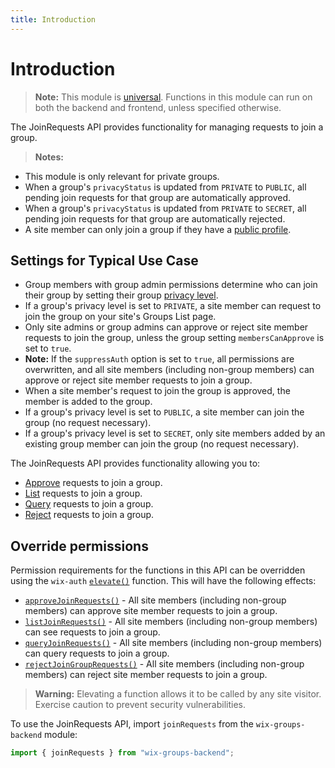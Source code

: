 ```yaml
---
title: Introduction
---
```


# Introduction

> **Note:** This module is
> [universal](/api-overview/api-versions#universal-modules).
> Functions in this module can run on both the backend and frontend,
> unless specified otherwise.

The JoinRequests API provides functionality for managing requests to join a group.

> **Notes:** 
+ This module is only relevant for private groups. 
+ When a group's `privacyStatus` is updated from `PRIVATE` to `PUBLIC`, all pending join requests for that group are automatically approved.
+ When a group's `privacyStatus` is updated from `PRIVATE` to `SECRET`, all pending join requests for that group are automatically rejected. 
+ A site member can only join a group if they have a [public profile]("https://support.wix.com/en/article/wix-groups-member-privacy-settings-for-groups").
  
## Settings for Typical Use Case
+ Group members with group admin permissions determine who can join their group by setting their group [privacy level](https://support.wix.com/en/article/wix-groups-about-groups#your-groups-privacy-permissions).
+ If a group's privacy level is set to `PRIVATE`, a site member can request to join the group on your site's Groups List page.
+ Only site admins or group admins can approve or reject site member requests to join the group, unless the group setting `membersCanApprove` is set to `true`. 
+ **Note:** If the `suppressAuth` option is set to `true`, all permissions are overwritten, and all site members (including non-group members) can approve or reject site member requests to join a group. 
+ When a site member's request to join the group is approved, the member is added to the group. 
+ If a group's privacy level is set to `PUBLIC`, a site member can join the group (no request necessary). 
+ If a group's privacy level is set to `SECRET`, only site members added by an existing group member can join the group (no request necessary). 
 
The JoinRequests API provides functionality allowing you to:  
 + [Approve](wix-groups-v2/joinrequests/approveJoinRequests) requests to join a group. 
 + [List](wix-groups-v2/joinrequests/listJoinRequests) requests to join a group. 
 + [Query](wix-groups-v2/joinrequests/queryJoinRequests) requests to join a group.
 + [Reject](wix-groups-v2/joinrequests/rejectJoinRequests) requests to join a group. 

## Override permissions
Permission requirements for the functions in this API can be overridden using the `wix-auth` [`elevate()`](https://www.wix.com/velo/reference/wix-auth/elevate) function. This will have the following effects:
 + [`approveJoinRequests()`](wix-groups-v2/joinrequests/approveJoinRequests) - All site members (including non-group members) can approve site member requests to join a group.
 + [`listJoinRequests()`](wix-groups-v2/joinrequests/listJoinRequests) - All site members (including non-group members) can see requests to join a group.
 + [`queryJoinRequests()`](wix-groups-v2/joinrequests/queryJoinRequests) - All site members (including non-group members) can query requests to join a group.
 + [`rejectJoinGroupRequests()`](wix-groups-v2/joinrequests/rejectJoinRequests) - All site members (including non-group members) can reject site member requests to join a group.

<blockquote class='warning'>
<p><strong>Warning:</strong> Elevating a function allows it to be called by any site visitor. Exercise caution to prevent security vulnerabilities.</p>
</blockquote>

To use the JoinRequests API, import `joinRequests` from the `wix-groups-backend` module:

```javascript
import { joinRequests } from "wix-groups-backend";
```
